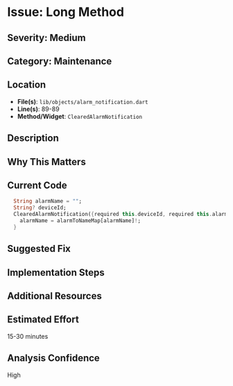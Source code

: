 # Issue: Long Method

## Severity: Medium

## Category: Maintenance

## Location
- **File(s)**: `lib/objects/alarm_notification.dart`
- **Line(s)**: 89-89
- **Method/Widget**: `ClearedAlarmNotification`

## Description


## Why This Matters


## Current Code
```dart
  String alarmName = "";
  String? deviceId;
  ClearedAlarmNotification({required this.deviceId, required this.alarmName}){
    alarmName = alarmToNameMap[alarmName]!;
  }

```

## Suggested Fix


## Implementation Steps


## Additional Resources


## Estimated Effort
15-30 minutes

## Analysis Confidence
High
